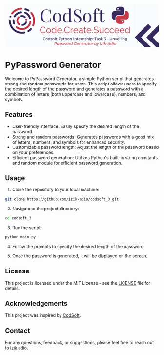 ![Cover Image](./3.png)

# PyPassword Generator

Welcome to PyPassword Generator, a simple Python script that generates strong and random passwords for users. This script allows users to specify the desired length of the password and generates a password with a combination of letters (both uppercase and lowercase), numbers, and symbols.

## Features

- User-friendly interface: Easily specify the desired length of the password.
- Strong and random passwords: Generates passwords with a good mix of letters, numbers, and symbols for enhanced security.
- Customizable password length: Adjust the length of the password based on your preferences.
- Efficient password generation: Utilizes Python's built-in string constants and random module for efficient password generation.

## Usage

1. Clone the repository to your local machine:

```bash
git clone https://github.com/izik-adio/codsoft_3.git
```

2. Navigate to the project directory:

```bash
cd codsoft_3
```

3. Run the script:

```bash
python main.py
```

4. Follow the prompts to specify the desired length of the password.

5. Once the password is generated, it will be displayed on the screen.

## License

This project is licensed under the MIT License - see the [LICENSE](LICENSE) file for details.

## Acknowledgements

This project was inspired by [CodSoft](https://www.codsoft.in/).

## Contact

For any questions, feedback, or suggestions, please feel free to reach out to [izik adio](https://www.linkedin.com/in/izik-adio/).
